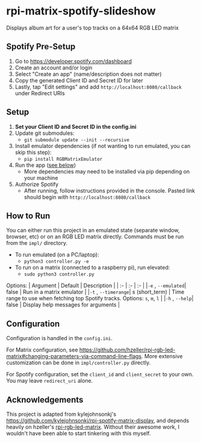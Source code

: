 # rpi-matrix-spotify-slideshow

Displays album art for a user's top tracks on a 64x64 RGB LED matrix

## Spotify Pre-Setup
1. Go to https://developer.spotify.com/dashboard
2. Create an account and/or login
3. Select "Create an app" (name/description does not matter)
4. Copy the generated Client ID and Secret ID for later
5. Lastly, tap "Edit settings" and add `http://localhost:8080/callback` under Redirect URIs

## Setup
1. **Set your Client ID and Secret ID in the config.ini**
2. Update git submodules:
   - `git submodule update --init --recursive`
3. Install emulator dependencies (if not wanting to run emulated, you can skip this step):
   - `pip install RGBMatrixEmulator`
4. Run the app ([see below](#how-to-run))
   - More dependencies may need to be installed via pip depending on your machine
5. Authorize Spotify
   - After running, follow instructions provided in the console. Pasted link should begin with `http://localhost:8080/callback`

## How to Run
You can either run this project in an emulated state (separate window, browser, etc) or on an RGB LED matrix directly. Commands must be run from the `impl/` directory.

- To run emulated (on a PC/laptop):
    - `python3 controller.py -e`
- To run on a matrix (connected to a raspberry pi), run elevated:
    - `sudo python3 controller.py`

Options:
| Argument | Default | Description |
| :- | :- | :- |
|`-e` , `--emulated`| false | Run in a matrix emulator |
|`-t` , `--timerange`| s (short_term) | Time range to use when fetching top Spotify tracks. Options: `s`, `m`, `l` |
|`-h` , `--help`| false | Display help messages for arguments |

## Configuration
Configuration is handled in the `config.ini`.

For Matrix configuration, see https://github.com/hzeller/rpi-rgb-led-matrix#changing-parameters-via-command-line-flags.
More extensive customization can be done in `impl/controller.py` directly.

For Spotify configuration, set the `client_id` and `client_secret` to your own. You may leave `redirect_uri` alone.

## Acknowledgements
This project is adapted from kylejohnsonkj's https://github.com/kylejohnsonkj/rpi-spotify-matrix-display, and depends heavily on hzeller's [rpi-rgb-led-matrix](https://github.com/hzeller/rpi-rgb-led-matrix). Without their awesome work, I wouldn't have been able to start tinkering with this myself.
